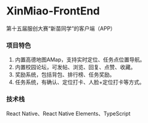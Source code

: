 
# XinMiao-FrontEnd
第十五届服创大赛“新苗同学”的客户端（APP）

### 项目特色
1. 内置高德地图AMap，支持实时定位、任务点位置导航。
2. 内置校园论坛，可发帖、浏览、回复、点赞、收藏。
3. 奖励系统，包括背包、排行榜、任务奖励。
4. 任务系统，有确认、定位打卡、人脸+定位打卡等方式。

### 技术栈
React Native、React Native Elements、TypeScript

